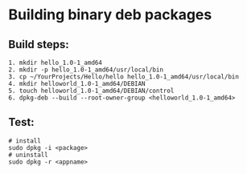 # Building binary deb packages

## Build steps:

```shell
1. mkdir hello_1.0-1_amd64
2. mkdir -p hello_1.0-1_amd64/usr/local/bin
3. cp ~/YourProjects/Hello/hello hello_1.0-1_amd64/usr/local/bin
4. mkdir helloworld_1.0-1_amd64/DEBIAN
5. touch helloworld_1.0-1_amd64/DEBIAN/control
6. dpkg-deb --build --root-owner-group <helloworld_1.0-1_amd64>
```

## Test:
```shell
# install
sudo dpkg -i <package>
# uninstall
sudo dpkg -r <appname>
```

